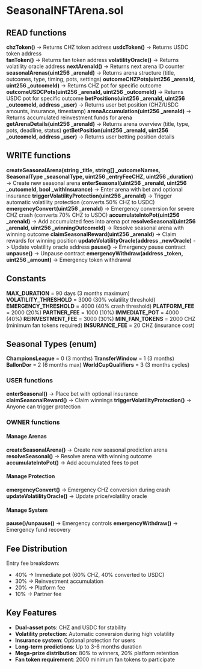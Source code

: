# SeasonalNFTArena.sol

## READ functions

**chzToken()** -> Returns CHZ token address
**usdcToken()** -> Returns USDC token address  
**fanToken()** -> Returns fan token address
**volatilityOracle()** -> Returns volatility oracle address
**nextArenaId()** -> Returns next arena ID counter
**seasonalArenas(uint256 _arenaId)** -> Returns arena structure (title, outcomes, type, timing, pots, settings)
**outcomeCHZPots(uint256 _arenaId, uint256 _outcomeId)** -> Returns CHZ pot for specific outcome
**outcomeUSDCPots(uint256 _arenaId, uint256 _outcomeId)** -> Returns USDC pot for specific outcome
**betPositions(uint256 _arenaId, uint256 _outcomeId, address _user)** -> Returns user bet position (CHZ/USDC amounts, insurance, timestamp)
**arenaAccumulation(uint256 _arenaId)** -> Returns accumulated reinvestment funds for arena
**getArenaDetails(uint256 _arenaId)** -> Returns arena overview (title, type, pots, deadline, status)
**getBetPosition(uint256 _arenaId, uint256 _outcomeId, address _user)** -> Returns user betting position details

## WRITE functions

**createSeasonalArena(string _title, string[] _outcomeNames, SeasonalType _seasonalType, uint256 _entryFeeCHZ, uint256 _duration)** -> Create new seasonal arena
**enterSeasonal(uint256 _arenaId, uint256 _outcomeId, bool _withInsurance)** -> Enter arena with bet and optional insurance
**triggerVolatilityProtection(uint256 _arenaId)** -> Trigger automatic volatility protection (converts 50% CHZ to USDC)
**emergencyConvert(uint256 _arenaId)** -> Emergency conversion for severe CHZ crash (converts 70% CHZ to USDC)
**accumulateIntoPot(uint256 _arenaId)** -> Add accumulated fees into arena pot
**resolveSeasonal(uint256 _arenaId, uint256 _winningOutcomeId)** -> Resolve seasonal arena with winning outcome
**claimSeasonalReward(uint256 _arenaId)** -> Claim rewards for winning position
**updateVolatilityOracle(address _newOracle)** -> Update volatility oracle address
**pause()** -> Emergency pause contract
**unpause()** -> Unpause contract
**emergencyWithdraw(address _token, uint256 _amount)** -> Emergency token withdrawal

## Constants

**MAX_DURATION** = 90 days (3 months maximum)
**VOLATILITY_THRESHOLD** = 3000 (30% volatility threshold)
**EMERGENCY_THRESHOLD** = 4000 (40% crash threshold)
**PLATFORM_FEE** = 2000 (20%)
**PARTNER_FEE** = 1000 (10%)
**IMMEDIATE_POT** = 4000 (40%)
**REINVESTMENT_FEE** = 3000 (30%)
**MIN_FAN_TOKENS** = 2000 CHZ (minimum fan tokens required)
**INSURANCE_FEE** = 20 CHZ (insurance cost)

## Seasonal Types (enum)

**ChampionsLeague** = 0 (3 months)
**TransferWindow** = 1 (3 months)
**BallonDor** = 2 (6 months max)
**WorldCupQualifiers** = 3 (3 months cycles)

### USER functions
**enterSeasonal()** -> Place bet with optional insurance
**claimSeasonalReward()** -> Claim winnings
**triggerVolatilityProtection()** -> Anyone can trigger protection

### OWNER functions
#### Manage Arenas
**createSeasonalArena()** -> Create new seasonal prediction arena
**resolveSeasonal()** -> Resolve arena with winning outcome
**accumulateIntoPot()** -> Add accumulated fees to pot

#### Manage Protection
**emergencyConvert()** -> Emergency CHZ conversion during crash
**updateVolatilityOracle()** -> Update price/volatility oracle

#### Manage System
**pause()/unpause()** -> Emergency controls
**emergencyWithdraw()** -> Emergency fund recovery

## Fee Distribution
Entry fee breakdown:
- 40% -> Immediate pot (60% CHZ, 40% converted to USDC)
- 30% -> Reinvestment accumulation
- 20% -> Platform fee
- 10% -> Partner fee

## Key Features
- **Dual-asset pots**: CHZ and USDC for stability
- **Volatility protection**: Automatic conversion during high volatility
- **Insurance system**: Optional protection for users
- **Long-term predictions**: Up to 3-6 months duration
- **Mega-prize distribution**: 80% to winners, 20% platform retention
- **Fan token requirement**: 2000 minimum fan tokens to participate